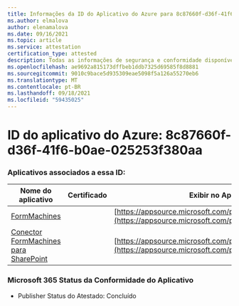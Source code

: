 ```yaml
---
title: Informações da ID do Aplicativo do Azure para 8c87660f-d36f-41f6-b0ae-025253f380aa
ms.author: elmalova
author: elenamalova
ms.date: 09/16/2021
ms.topic: article
ms.service: attestation
certification_type: attested
description: Todas as informações de segurança e conformidade disponíveis para 8c87660f-d36f-41f6-b0ae-025253f380aa.
ms.openlocfilehash: ae9692a815173dffbeb1ddb7325d69585f8d8881
ms.sourcegitcommit: 9010c9bace5d935309eae5098f5a126a55270eb6
ms.translationtype: MT
ms.contentlocale: pt-BR
ms.lasthandoff: 09/18/2021
ms.locfileid: "59435025"
---
```

# <a name="azure-app-id-8c87660f-d36f-41f6-b0ae-025253f380aa"></a>ID do aplicativo do Azure: 8c87660f-d36f-41f6-b0ae-025253f380aa


### <a name="apps-associated-with-this-id"></a>Aplicativos associados a essa ID:
| **Nome do aplicativo** | **Certificado** | **Exibir no AppSource** |
|--------------|---------------|-----------------------|
| [FormMachines](https://docs.microsoft.com/microsoft-365-app-certification/forward/WA200001217) |  | [https://appsource.microsoft.com/product/office/WA200001217](https://appsource.microsoft.com/product/office/WA200001217) |
| [Conector FormMachines para SharePoint](https://docs.microsoft.com/microsoft-365-app-certification/forward/WA200000357) |  | [https://appsource.microsoft.com/product/office/WA200000357](https://appsource.microsoft.com/product/office/WA200000357) |

### <a name="microsoft-365-app-compliance-status"></a>Microsoft 365 Status da Conformidade do Aplicativo
- Publisher Status do Atestado: Concluído
